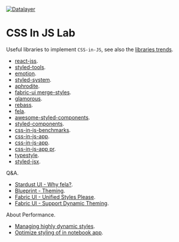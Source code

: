 [![Datalayer](https://docs.datalayer.io/logo/datalayer-25.svg)](https://datalayer.io)

# CSS In JS Lab

Useful libraries to implement `CSS-in-JS`, see also the [libraries trends](https://www.npmtrends.com/aphrodite-vs-emotion-vs-glamorous-vs-jss-vs-radium-vs-styled-components-vs-styled-jsx).

+ [react-jss](https://github.com/cssinjs/react-jss).
+ [styled-tools](https://github.com/diegohaz/styled-tools).
+ [emotion](https://github.com/emotion-js/emotion).
+ [styled-system](https://github.com/jxnblk/styled-system).
+ [aphrodite](https://github.com/khan/aphrodite).
+ [fabric-ui merge-styles](https://github.com/officedev/office-ui-fabric-react/tree/master/packages/merge-styles).
+ [glamorous](https://github.com/paypal/glamorous).
+ [rebass](https://github.com/rebassjs/rebass).
+ [fela](https://github.com/rofrischmann/fela).
+ [awesome-styled-components](https://github.com/styled-components/awesome-styled-components).
+ [styled-components](https://github.com/styled-components/styled-components).
+ [css-in-js-benchmarks](https://github.com/tkh44/css-in-js-benchmarks/blob/master/RESULT.md).
+ [css-in-js-app](https://github.com/tuchk4/css-in-js-app).
+ [css-in-js-app](https://tuchk4.github.io/css-in-js-app).
+ [css-in-js-app pr](https://github.com/tuchk4/css-in-js-app/pull/12).
+ [typestyle](https://github.com/typestyle/typestyle).
+ [styled-jsx](https://github.com/zeit/styled-jsx).

Q&A.

+ [Stardust UI - Why fela?](https://github.com/stardust-ui/react/issues/170).
+ [Blueprint - Theming](https://github.com/palantir/blueprint/wiki/Frequently-Asked-Questions#4-what-about-css-in-js-and-inline-styles).
+ [Fabric UI - Unified Styles Please](https://github.com/OfficeDev/office-ui-fabric-react/issues/5328).
+ [Fabric UI - Support Dynamic Theming](https://github.com/OfficeDev/office-ui-fabric-react/issues/6792).

About Performance.

+ [Managing highly dynamic styles](https://github.com/styled-components/styled-components/issues/134).
+ [Optimize styling of <Cell /> in notebook app](https://github.com/nteract/nteract/pull/4047).
